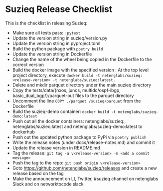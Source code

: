 # Suzieq Release Checklist

This is the checklist in releasing Suzieq:

- Make sure all tests pass:
  : ```pytest```
- Update the version string in suzieq/version.py
- Update the version string in pyproject.toml
- Build the python package with ```poetry build```
- Update the version string in Dockerfile
- Change the name of the wheel being copied in the Dockerfile to the correct version
- Build the docker image with the specified version
  : At the top level project directory, execute ```docker build -t netenglabs/suzieq:<release-version> -t netenglabs/suzieq:latest.```
- Delete and mkdir parquet directory under the main suzieq directory
- Copy the tests/data/{nxos, junos, multidc/ospf-ibgp, basic_dual_bgp/}/parquet-out files to the parquet directory
- Uncomment the line ```COPY ./parquet /suzieq/parquet``` from the Dockerfile
- Build the suzieq-demo container: ```docker build -t netenglabs/suzieq-demo:latest```
- Push out all the docker containers: netenglabs/suzieq:<release-version>, netenglabs/suzieq:latest and netenglabs/suzieq-demo:latest to dockerhub
- Push out the updated python package to PyPi via ```poetry publish```
- Write the release notes (under docs/release-notes.md) and commit it
- Update the release version in README.md
- Tag the release: ```git tag -a v<release-version> -m <add a commit message>```
- Push the tag to the repo: ```git push origin v<release-version>```
- Goto https://github.com/netenglabs/suzieq/releases and create a new release based on the tag
- Make the announcement on LI, Twitter, #suzieq channel on netenglabs Slack and on networktocode slack

